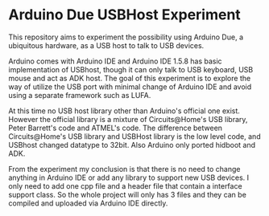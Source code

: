 Arduino Due USBHost Experiment
==============================
This repository aims to experiment the possibility using Arduino Due, 
a ubiquitous hardware, as a USB host to talk to USB devices. 

Arduino comes with Arduino IDE and Arduino IDE 1.5.8 has basic implementation of USBhost, 
though it can only talk to USB keyboard, USB mouse and act as ADK host. 
The goal of this experiment is to explore the way of utilize the USB port with minimal change of Arduino IDE 
and avoid using a separate framework such as LUFA. 

At this time no USB host library other than Arduino's official one exist. 
However the official library is a mixture of Circuits@Home's USB library, Peter Barrett's code and ATMEL's code. 
The difference between Circuits@Home's USB library and USBHost library is the low level code, 
and USBhost changed datatype to 32bit. Also Arduino only ported hidboot and ADK. 

From the experiment my conclusion is that there is no need to change anything in Arduino IDE or add any library to support new USB devices.
I only need to add one cpp file and a header file that contain a interface support class. 
So the whole project will only has 3 files and they can be compiled and uploaded via Arduino IDE directly.
